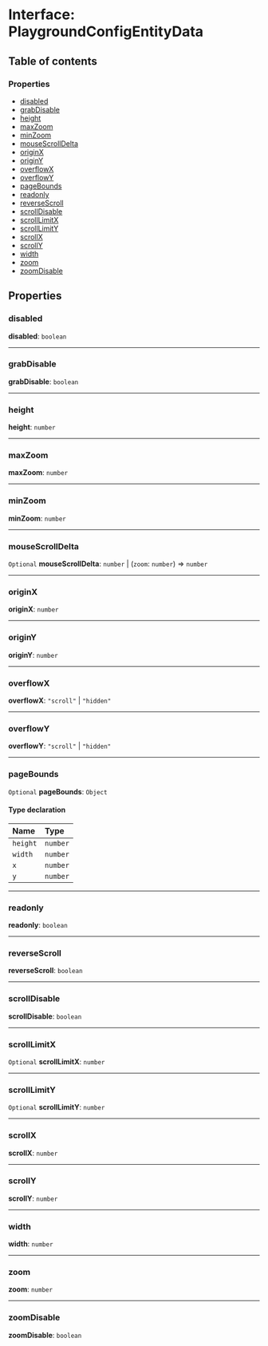 # Interface: PlaygroundConfigEntityData

## Table of contents

### Properties

* [disabled](/en/auto-docs/fixed-layout-editor/interfaces/PlaygroundConfigEntityData.md#disabled)
* [grabDisable](/en/auto-docs/fixed-layout-editor/interfaces/PlaygroundConfigEntityData.md#grabdisable)
* [height](/en/auto-docs/fixed-layout-editor/interfaces/PlaygroundConfigEntityData.md#height)
* [maxZoom](/en/auto-docs/fixed-layout-editor/interfaces/PlaygroundConfigEntityData.md#maxzoom)
* [minZoom](/en/auto-docs/fixed-layout-editor/interfaces/PlaygroundConfigEntityData.md#minzoom)
* [mouseScrollDelta](/en/auto-docs/fixed-layout-editor/interfaces/PlaygroundConfigEntityData.md#mousescrolldelta)
* [originX](/en/auto-docs/fixed-layout-editor/interfaces/PlaygroundConfigEntityData.md#originx)
* [originY](/en/auto-docs/fixed-layout-editor/interfaces/PlaygroundConfigEntityData.md#originy)
* [overflowX](/en/auto-docs/fixed-layout-editor/interfaces/PlaygroundConfigEntityData.md#overflowx)
* [overflowY](/en/auto-docs/fixed-layout-editor/interfaces/PlaygroundConfigEntityData.md#overflowy)
* [pageBounds](/en/auto-docs/fixed-layout-editor/interfaces/PlaygroundConfigEntityData.md#pagebounds)
* [readonly](/en/auto-docs/fixed-layout-editor/interfaces/PlaygroundConfigEntityData.md#readonly)
* [reverseScroll](/en/auto-docs/fixed-layout-editor/interfaces/PlaygroundConfigEntityData.md#reversescroll)
* [scrollDisable](/en/auto-docs/fixed-layout-editor/interfaces/PlaygroundConfigEntityData.md#scrolldisable)
* [scrollLimitX](/en/auto-docs/fixed-layout-editor/interfaces/PlaygroundConfigEntityData.md#scrolllimitx)
* [scrollLimitY](/en/auto-docs/fixed-layout-editor/interfaces/PlaygroundConfigEntityData.md#scrolllimity)
* [scrollX](/en/auto-docs/fixed-layout-editor/interfaces/PlaygroundConfigEntityData.md#scrollx)
* [scrollY](/en/auto-docs/fixed-layout-editor/interfaces/PlaygroundConfigEntityData.md#scrolly)
* [width](/en/auto-docs/fixed-layout-editor/interfaces/PlaygroundConfigEntityData.md#width)
* [zoom](/en/auto-docs/fixed-layout-editor/interfaces/PlaygroundConfigEntityData.md#zoom)
* [zoomDisable](/en/auto-docs/fixed-layout-editor/interfaces/PlaygroundConfigEntityData.md#zoomdisable)

## Properties

### disabled

**disabled**: `boolean`

***

### grabDisable

**grabDisable**: `boolean`

***

### height

**height**: `number`

***

### maxZoom

**maxZoom**: `number`

***

### minZoom

**minZoom**: `number`

***

### mouseScrollDelta

`Optional` **mouseScrollDelta**: `number` | (`zoom`: `number`) => `number`

***

### originX

**originX**: `number`

***

### originY

**originY**: `number`

***

### overflowX

**overflowX**: `"scroll"` | `"hidden"`

***

### overflowY

**overflowY**: `"scroll"` | `"hidden"`

***

### pageBounds

`Optional` **pageBounds**: `Object`

#### Type declaration

| Name | Type |
| :------ | :------ |
| `height` | `number` |
| `width` | `number` |
| `x` | `number` |
| `y` | `number` |

***

### readonly

**readonly**: `boolean`

***

### reverseScroll

**reverseScroll**: `boolean`

***

### scrollDisable

**scrollDisable**: `boolean`

***

### scrollLimitX

`Optional` **scrollLimitX**: `number`

***

### scrollLimitY

`Optional` **scrollLimitY**: `number`

***

### scrollX

**scrollX**: `number`

***

### scrollY

**scrollY**: `number`

***

### width

**width**: `number`

***

### zoom

**zoom**: `number`

***

### zoomDisable

**zoomDisable**: `boolean`
